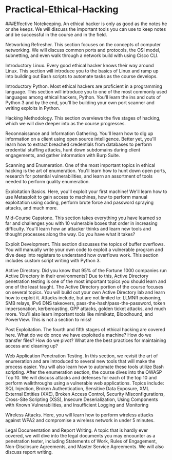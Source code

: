 # Practical-Ethical-Hacking

###Effective Notekeeping.  An ethical hacker is only as good as the notes he or she keeps.  We will discuss the important tools you can use to keep notes and be successful in the course and in the field.

Networking Refresher.  This section focuses on the concepts of computer networking.  We will discuss common ports and protocols, the OSI model, subnetting, and even walk through a network build with using Cisco CLI.

Introductory Linux.  Every good ethical hacker knows their way around Linux.  This section will introduce you to the basics of Linux and ramp up into building out Bash scripts to automate tasks as the course develops.

Introductory Python.  Most ethical hackers are proficient in a programming language.  This section will introduce you to one of the most commonly used languages among ethical hackers, Python.  You'll learn the ins and outs of Python 3 and by the end, you'll be building your own port scanner and writing exploits in Python.

Hacking Methodology. This section overviews the five stages of hacking, which we will dive deeper into as the course progresses.

Reconnaissance and Information Gathering.  You'll learn how to dig up information on a client using open source intelligence.  Better yet, you'll learn how to extract breached credentials from databases to perform credential stuffing attacks, hunt down subdomains during client engagements, and gather information with Burp Suite.

Scanning and Enumeration.  One of the most important topics in ethical hacking is the art of enumeration.  You'll learn how to hunt down open ports, research for potential vulnerabilities, and learn an assortment of tools needed to perform quality enumeration.

Exploitation Basics.  Here, you'll exploit your first machine!  We'll learn how to use Metasploit to gain access to machines, how to perform manual exploitation using coding, perform brute force and password spraying attacks, and much more.

Mid-Course Capstone.  This section takes everything you have learned so far and challenges you with 10 vulnerable boxes that order in increasing difficulty.  You'll learn how an attacker thinks and learn new tools and thought processes along the way.  Do you have what it takes?

Exploit Development.  This section discusses the topics of buffer overflows.  You will manually write your own code to exploit a vulnerable program and dive deep into registers to understand how overflows work.  This section includes custom script writing with Python 3.

Active Directory.  Did you know that 95% of the Fortune 1000 companies run Active Directory in their environments?  Due to this, Active Directory penetration testing is one of the most important topics you should learn and one of the least taught.  The Active Directory portion of the course focuses on several topics.  You will build out your own Active Directory lab and learn how to exploit it.  Attacks include, but are not limited to: LLMNR poisoning, SMB relays, IPv6 DNS takeovers, pass-the-hash/pass-the-password, token impersonation, kerberoasting, GPP attacks, golden ticket attacks, and much more.  You'll also learn important tools like mimikatz, Bloodhound, and PowerView.  This is not a section to miss!

Post Exploitation.  The fourth and fifth stages of ethical hacking are covered here.  What do we do once we have exploited a machine?  How do we transfer files?  How do we pivot?  What are the best practices for maintaining access and cleaning up?

Web Application Penetration Testing.  In this section, we revisit the art of enumeration and are introduced to several new tools that will make the process easier.  You will also learn how to automate these tools utilize Bash scripting.  After the enumeration section, the course dives into the OWASP Top 10.  We will discuss attacks and defenses for each of the top 10 and perform walkthroughs using a vulnerable web applications.  Topics include: SQL Injection, Broken Authentication, Sensitive Data Exposure, XML External Entities (XXE), Broken Access Control, Security Misconfigurations, Cross-Site Scripting (XSS), Insecure Deserialization, Using Components with Known Vulnerabilities, and Insufficient Logging and Monitoring

Wireless Attacks.  Here, you will learn how to perform wireless attacks against WPA2 and compromise a wireless network in under 5 minutes.

Legal Documentation and Report Writing.  A topic that is hardly ever covered, we will dive into the legal documents you may encounter as a penetration tester, including Statements of Work, Rules of Engagement, Non-Disclosure Agreements, and Master Service Agreements.  We will also discuss report writing.  
